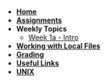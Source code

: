 <!-- docs/_sidebar.md -->

* [**Home**](/) 
* [**Assignments**](assignments.md) 
* **Weekly Topics**
    * [Week 1a - Intro](week-1a/      )
* [**Working with Local Files**](local-files.md) 
* [**Grading**](grading.md) 
* [**Useful Links**](links.md) 
* [**UNIX**](unix.md) 

